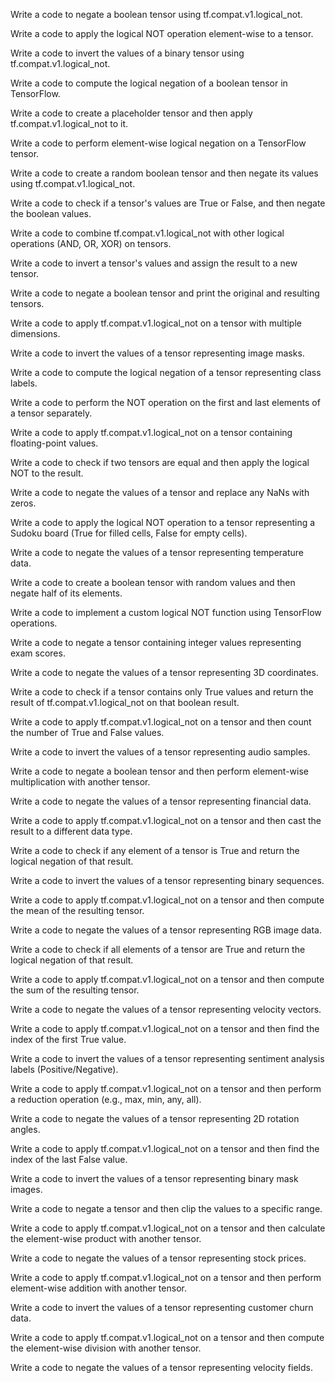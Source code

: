 Write a code to negate a boolean tensor using tf.compat.v1.logical_not.

Write a code to apply the logical NOT operation element-wise to a tensor.

Write a code to invert the values of a binary tensor using tf.compat.v1.logical_not.

Write a code to compute the logical negation of a boolean tensor in TensorFlow.

Write a code to create a placeholder tensor and then apply tf.compat.v1.logical_not to it.

Write a code to perform element-wise logical negation on a TensorFlow tensor.

Write a code to create a random boolean tensor and then negate its values using tf.compat.v1.logical_not.

Write a code to check if a tensor's values are True or False, and then negate the boolean values.

Write a code to combine tf.compat.v1.logical_not with other logical operations (AND, OR, XOR) on tensors.

Write a code to invert a tensor's values and assign the result to a new tensor.

Write a code to negate a boolean tensor and print the original and resulting tensors.

Write a code to apply tf.compat.v1.logical_not on a tensor with multiple dimensions.

Write a code to invert the values of a tensor representing image masks.

Write a code to compute the logical negation of a tensor representing class labels.

Write a code to perform the NOT operation on the first and last elements of a tensor separately.

Write a code to apply tf.compat.v1.logical_not on a tensor containing floating-point values.

Write a code to check if two tensors are equal and then apply the logical NOT to the result.

Write a code to negate the values of a tensor and replace any NaNs with zeros.

Write a code to apply the logical NOT operation to a tensor representing a Sudoku board (True for filled cells, False for empty cells).

Write a code to negate the values of a tensor representing temperature data.

Write a code to create a boolean tensor with random values and then negate half of its elements.

Write a code to implement a custom logical NOT function using TensorFlow operations.

Write a code to negate a tensor containing integer values representing exam scores.

Write a code to negate the values of a tensor representing 3D coordinates.

Write a code to check if a tensor contains only True values and return the result of tf.compat.v1.logical_not on that boolean result.

Write a code to apply tf.compat.v1.logical_not on a tensor and then count the number of True and False values.

Write a code to invert the values of a tensor representing audio samples.

Write a code to negate a boolean tensor and then perform element-wise multiplication with another tensor.

Write a code to negate the values of a tensor representing financial data.

Write a code to apply tf.compat.v1.logical_not on a tensor and then cast the result to a different data type.

Write a code to check if any element of a tensor is True and return the logical negation of that result.

Write a code to invert the values of a tensor representing binary sequences.

Write a code to apply tf.compat.v1.logical_not on a tensor and then compute the mean of the resulting tensor.

Write a code to negate the values of a tensor representing RGB image data.

Write a code to check if all elements of a tensor are True and return the logical negation of that result.

Write a code to apply tf.compat.v1.logical_not on a tensor and then compute the sum of the resulting tensor.

Write a code to negate the values of a tensor representing velocity vectors.

Write a code to apply tf.compat.v1.logical_not on a tensor and then find the index of the first True value.

Write a code to invert the values of a tensor representing sentiment analysis labels (Positive/Negative).

Write a code to apply tf.compat.v1.logical_not on a tensor and then perform a reduction operation (e.g., max, min, any, all).

Write a code to negate the values of a tensor representing 2D rotation angles.

Write a code to apply tf.compat.v1.logical_not on a tensor and then find the index of the last False value.

Write a code to invert the values of a tensor representing binary mask images.

Write a code to negate a tensor and then clip the values to a specific range.

Write a code to apply tf.compat.v1.logical_not on a tensor and then calculate the element-wise product with another tensor.

Write a code to negate the values of a tensor representing stock prices.

Write a code to apply tf.compat.v1.logical_not on a tensor and then perform element-wise addition with another tensor.

Write a code to invert the values of a tensor representing customer churn data.

Write a code to apply tf.compat.v1.logical_not on a tensor and then compute the element-wise division with another tensor.

Write a code to negate the values of a tensor representing velocity fields.